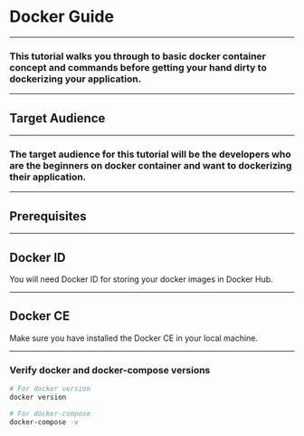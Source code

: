 # Docker Guide

---

### This tutorial walks you through to basic docker container concept and commands before getting your hand dirty to dockerizing your application.

---

## Target Audience

---

### The target audience for this tutorial will be the developers who are the beginners on docker container and want to dockerizing their application.

---

## Prerequisites

---

## Docker ID

You will need Docker ID for storing your docker images in Docker Hub.

---

## Docker CE

Make sure you have installed the Docker CE in your local machine.

---

### Verify docker and docker-compose versions

```bash
# For docker version
docker version

# For docker-compose
docker-compose -v
```
